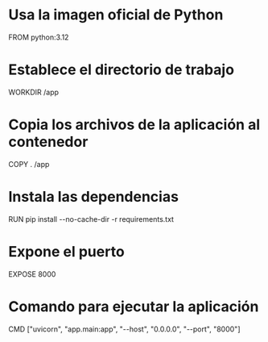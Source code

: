 # Usa la imagen oficial de Python
FROM python:3.12

# Establece el directorio de trabajo
WORKDIR /app

# Copia los archivos de la aplicación al contenedor
COPY . /app

# Instala las dependencias
RUN pip install --no-cache-dir -r requirements.txt

# Expone el puerto
EXPOSE 8000

# Comando para ejecutar la aplicación
CMD ["uvicorn", "app.main:app", "--host", "0.0.0.0", "--port", "8000"]
